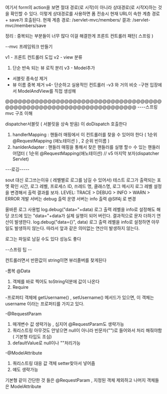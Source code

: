 여기서 form의 action을 보면 절대 경로(로 시작)이 아니라 상대경로(로 시작X)하는 것을 확인할 수 있다.
이렇게 상대경로를 사용하면 폼 전송시 현재 URL이 속한 계층 경로 + save가 호출된다.
현재 계층 경로: /servlet-mvc/members/
결과: /servlet-mvc/members/save

정리 : 중복되는 부분들이 너무 많다 이걸 해결한게 프론트 컨트롤러 패턴( 스프링 )



--mvc 프레임워크 만들기

v1 - 프론트 컨트롤러 도입
v2 - view 분류 
1. 단순 반속 되는 뷰 로직 분리
v3 - Model추가
- 서블릿 종속성 제거
- 뷰 이름 중복 제거
v4- 단순하고 실용적인 컨트롤러
-v3 와 거의 비슷
-구현 입장에서 ModelAndView를 직접 생성해


@@@@@@@@@@@@@@@@@@@@@@@@@@@@@@@@@@@@@@@@@@@@@@@@@@@@@@@@@@@@@@@@@@@@
----스프링 mvc 구조 이해

dispatcher서블릿 ( 서블릿을 상속 받음)  이 doDispatch 호출한다

1. handlerMapping : 핸들러 매핑에서 이 컨트롤러를 찾을 수 있어야 한다 ( 1순위 @RequestMapping (애노테이션 ) , 2 순위 빈이름 )
2.  hanlderAdapter : 핸들러 매핑을 통해서 찾은 핸들러를 실행 할ㅇ 수 있는 핸들러 어댑터 ( 1순위 @RequestMapping(애노테이션)
 // v5 마지막 보자(dispatcher Servlet)

---로깅-----
 
sout 대신 로그쓰는이유 ( 레벨별로 로그를 남길 수 있어서) 
테스트
로그가 출력되는 포멧 확인
시간, 로그 레벨, 프로세스 ID, 쓰레드 명, 클래스명, 로그 메시지
로그 레벨 설정을 변경해서 출력 결과를 보자.
LEVEL: TRACE > DEBUG > INFO > WARN > ERROR
개발 서버는 debug 출력
운영 서버는 info 출력
@Slf4j 로 변경

올바른 로그 사용법
log.debug("data="+data)
로그 출력 레벨을 info로 설정해도 해당 코드에 있는 "data="+data가 실제 실행이 되어 버린다.
결과적으로 문자 더하기 연산이 발생한다.
log.debug("data={}", data)
로그 출력 레벨을 info로 설정하면 아무일도 발생하지 않는다. 따라서 앞과 같은 의미없는 연산이
발생하지 않는다.

로그는 파일로 남길 수도 있다
성능도 좋다

--스프링 팁 --

컨트롤러면서 반환값이 string이면 뷰리졸버를 찾게된다 

-롬복 @Data
1. 객체를 바로 찍어도 toString덕분에 값이 나온다
2. Require

-프로퍼티
객체에 getUsername() , setUsername() 메서드가 있으면, 이 객체는 username 이라는 프로퍼티를
가지고 있다.

-@RequestParam
1.   매개변수 값 생략가능 , 심지어 @RequestParam도 생략가능
2.  쿼리스트링 아무것도 안넣으면 null이 아니라 빈문자("")로 들어와서 처리 해줘야함 ( 기본형 타입도 조심)
3. defaultValue로 null이나 ""처리가능

-@ModelAttribute
1. 쿼리스트링 대응 값 객체 setter찾아서 넣어줌
2. 얘도 생략가능

기본형 같이 간단한 것 들은 @RequestParam , 지정된 객체 제외하고 나머지 객체들은 ModelAttribute

